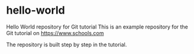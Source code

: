 # hello-world
Hello World repository for Git tutorial
This is an example repository for the Git tutorial on https://www.schools.com

The repository is built step by step in the tutorial.
